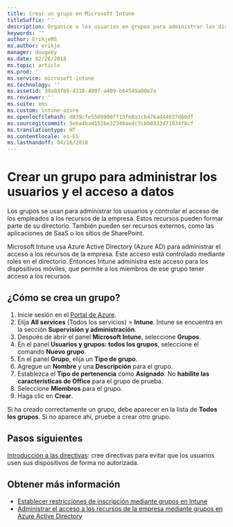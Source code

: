 ```yaml
---
title: Crear un grupo en Microsoft Intune
titleSuffix: ''
description: Organice a los usuarios en grupos para administrar las directivas y las aplicaciones a las que pueden acceder con más facilidad.
keywords: ''
author: ErikjeMS
ms.author: erikje
manager: dougeby
ms.date: 02/26/2018
ms.topic: article
ms.prod: ''
ms.service: microsoft-intune
ms.technology: ''
ms.assetid: 39a93fb5-d318-4997-a409-b64549a00e7a
ms.reviewer: ''
ms.suite: ems
ms.custom: intune-azure
ms.openlocfilehash: d039cfe5509990ff15fe8a1cb476ad44037d60df
ms.sourcegitcommit: 5eba4bad151be32346aedc7cbb0333d71934f8cf
ms.translationtype: HT
ms.contentlocale: es-ES
ms.lasthandoff: 04/16/2018
---
```

# <a name="create-a-group-to-manage-your-users-and-data-access"></a>Crear un grupo para administrar los usuarios y el acceso a datos

Los grupos se usan para administrar los usuarios y controlar el acceso de los empleados a los recursos de la empresa. Estos recursos pueden formar parte de su directorio. También pueden ser recursos externos, como las aplicaciones de SaaS o los sitios de SharePoint.

Microsoft Intune usa Azure Active Directory (Azure AD) para administrar el acceso a los recursos de la empresa. Este acceso está controlado mediante roles en el directorio. Entonces Intune administra este acceso para los dispositivos móviles, que permite a los miembros de ese grupo tener acceso a los recursos.

## <a name="how-do-i-create-a-group"></a>¿Cómo se crea un grupo?

1. Inicie sesión en el [Portal de Azure](https://portal.azure.com).
2. Elija **All services** (Todos los servicios)  > **Intune**. Intune se encuentra en la sección **Supervisión y administración**.
3. Después de abrir el panel **Microsoft Intune**, seleccione **Grupos**.
4. En el panel **Usuarios y grupos: todos los grupos**, seleccione el comando **Nuevo grupo**.
5. En el panel **Grupo**, elija un **Tipo de grupo**.
5. Agregue un **Nombre** y una **Descripción** para el grupo.
6. Establezca el **Tipo de pertenencia** como **Asignado**. No **habilite las características de Office** para el grupo de prueba.
7. Seleccione **Miembros** para el grupo.
7. Haga clic en **Crear**.

Si ha creado correctamente un grupo, debe aparecer en la lista de **Todos los grupos**. Si no aparece ahí, pruebe a crear otro grupo.

## <a name="next-steps"></a>Pasos siguientes

[Introducción a las directivas](get-started-policies.md): cree directivas para evitar que los usuarios usen sus dispositivos de forma no autorizada.

## <a name="learn-more"></a>Obtener más información

* [Establecer restricciones de inscripción mediante grupos en Intune](groups-add.md)
* [Administrar el acceso a los recursos de la empresa mediante grupos en Azure Active Directory](https://docs.microsoft.com/azure/active-directory/active-directory-manage-groups)
